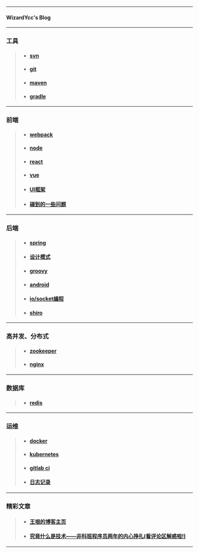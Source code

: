 ------

#### WizardYcc's  Blog

---

### 工具
> - #### [svn](https://github.com/yancongcong1/study-log/tree/master/svn)
> - #### [git](https://github.com/yancongcong1/study-log/tree/master/git)
> - #### [maven](https://github.com/yancongcong1/study-log/tree/master/maven)
> - #### [gradle](https://github.com/yancongcong1/study-log/tree/master/gradle)
---

### 前端
> - #### [webpack](https://github.com/yancongcong1/study-log/tree/master/webpack)
> - #### [node](https://github.com/yancongcong1/study-log/tree/master/node)
> - #### [react](https://github.com/yancongcong1/study-log/tree/master/react)
> - #### [vue](https://github.com/yancongcong1/study-log/tree/master/vue)
> - #### [UI框架](https://github.com/yancongcong1/study-log/tree/master/ui)
> - #### [碰到的一些问题](https://github.com/yancongcong1/study-log/tree/master/front-end-problems)
---

### 后端
> - #### [spring](https://github.com/yancongcong1/study-log/tree/master/spring)
> - #### [设计模式](https://github.com/yancongcong1/study-log/tree/master/design-model)
> - #### [groovy](https://github.com/yancongcong1/study-log/tree/master/groovy)
> - #### [android](https://github.com/yancongcong1/study-log/tree/master/android)
> - #### [io/socket编程](https://github.com/yancongcong1/study-log/tree/master/socket)
> - #### [shiro](https://github.com/yancongcong1/study-log/tree/master/shiro)
---

### 高并发、分布式
> - #### [zookeeper](https://github.com/yancongcong1/study-log/tree/master/zookeeper)
> - #### [nginx](https://github.com/yancongcong1/study-log/tree/master/nginx)
---

### 数据库
> - #### [redis](https://github.com/yancongcong1/study-log/tree/master/redis)
---

### 运维
> - #### [docker](https://github.com/yancongcong1/study-log/tree/master/docker)
> - #### [kubernetes](https://github.com/yancongcong1/study-log/tree/master/kubernetes)
> - #### [gitlab ci](https://github.com/yancongcong1/study-log/tree/master/gitlab-ci)
> - #### [日志记录](https://github.com/yancongcong1/study-log/tree/master/log)
---

### 精彩文章
> - #### [王垠的博客主页](http://www.yinwang.org/)
> - #### [究竟什么是技术——非科班程序员两年的内心挣扎(看评论区解惑啦!)](https://www.cnblogs.com/flashsun/p/9266343.html)
---
